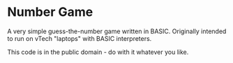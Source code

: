 # Number Game

A very simple guess-the-number game written in BASIC. Originally intended to run on vTech "laptops" with BASIC interpreters.

This code is in the public domain - do with it whatever you like.
